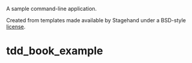 A sample command-line application.

Created from templates made available by Stagehand under a BSD-style
[license](https://github.com/dart-lang/stagehand/blob/master/LICENSE).
# tdd_book_example
